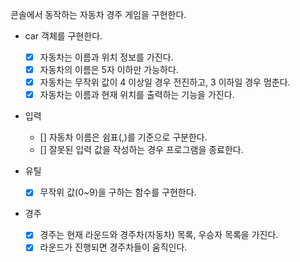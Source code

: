 콘솔에서 동작하는 자동차 경주 게임을 구현한다.

- car 객체를 구현한다.

  - [x] 자동차는 이름과 위치 정보를 가진다.
  - [x] 자동차의 이름은 5자 이하만 가능하다.
  - [x] 자동차는 무작위 값이 4 이상일 경우 전진하고, 3 이하일 경우 멈춘다.
  - [x] 자동차는 이름과 현재 위치를 출력하는 기능을 가진다.

- 입력

  - [] 자동차 이름은 쉼표(,)를 기준으로 구분한다.
  - [] 잘못된 입력 값을 작성하는 경우 프로그램을 종료한다.

- 유틸

  - [x] 무작위 값(0~9)을 구하는 함수를 구현한다.

- 경주

  - [x] 경주는 현재 라운드와 경주차(자동차) 목록, 우승자 목록을 가진다.
  - [x] 라운드가 진행되면 경주차들이 움직인다.
